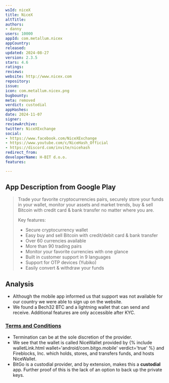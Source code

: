 ```yaml
---
wsId: niceX
title: NiceX
altTitle: 
authors:
- danny
users: 10000
appId: com.metallum.nicex
appCountry: 
released: 
updated: 2024-08-27
version: 2.3.5
stars: 4.6
ratings: 
reviews: 
website: http://www.nicex.com
repository: 
issue: 
icon: com.metallum.nicex.png
bugbounty: 
meta: removed
verdict: custodial
appHashes: 
date: 2024-11-07
signer: 
reviewArchive: 
twitter: NiceXExchange
social:
- https://www.facebook.com/NiceXExchange
- https://www.youtube.com/c/NiceHash_Official
- https://discord.com/invite/nicehash
redirect_from: 
developerName: H-BIT d.o.o.
features: 

---
```


## App Description from Google Play

> Trade your favorite cryptocurrencies pairs, securely store your funds in your wallet, monitor your assets and market trends, buy & sell Bitcoin with credit card & bank transfer no matter where you are.
>
> Key features:
> - Secure cryptocurrency wallet
> - Easy buy and sell Bitcoin with credit/debit card & bank transfer
> - Over 60 currencies available
> - More than 90 trading pairs
> - Monitor your favorite currencies with one glance
> - Built in customer support in 9 languages
> - Support for OTP devices (Yubiko)
> - Easily convert & withdraw your funds

## Analysis 

- Although the mobile app informed us that support was not available for our country we were able to sign up on the website.
- We found a Bech32 BTC and a lightning wallet that can send and receive. Additional features are only accessible after KYC.

### [Terms and Conditions](https://www.nicex.com/legal-privacy/terms-of-service) 

- Termination can be at the sole discretion of the provider.
- We see that the wallet is called NiceWallet provided by {% include walletLink.html wallet='android/com.bitgo.mobile' verdict='true' %} and Fireblocks, Inc. which holds, stores, and transfers funds, and hosts NiceWallet. 
- BitGo is a custodial provider, and by extension, makes this a **custodial** app. Further proof of this is the lack of an option to back up the private keys.